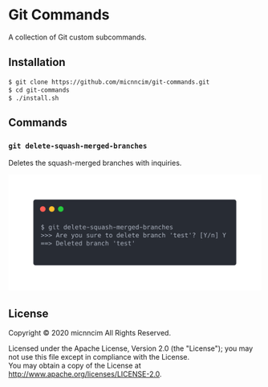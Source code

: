 # Git Commands

A collection of Git custom subcommands.

## Installation

```
$ git clone https://github.com/micnncim/git-commands.git
$ cd git-commands
$ ./install.sh
```

## Commands

### `git delete-squash-merged-branches`

Deletes the squash-merged branches with inquiries.

![](docs/assets/git-delete-squash-merged-branches.png)

## License

Copyright &copy; 2020 micnncim All Rights Reserved.

Licensed under the Apache License, Version 2.0 (the "License");
you may not use this file except in compliance with the License.  
You may obtain a copy of the License at http://www.apache.org/licenses/LICENSE-2.0.
